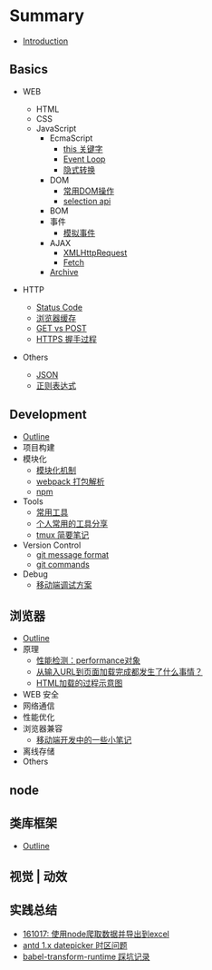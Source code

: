 # Summary

* [Introduction](README.md)

## Basics
* WEB
  * HTML
  * CSS
  * JavaScript
    * EcmaScript
      * [this 关键字](chapters/1-basics/1-web/3-js/1-es/180409-this解析.md)
      * [Event Loop](chapters/1-basics/1-web/3-js/1-es/180502-eventloop.md)
      * [隐式转换](chapters/1-basics/1-web/3-js/1-es/180710-隐式转换.md)
    * DOM
      * [常用DOM操作](chapters/1-basics/1-web/3-js/2-dom/180323-dom-api.md)
      * [selection api](chapters/1-basics/1-web/3-js/2-dom/180322-selection.md)
    * BOM
    * 事件
      * [模拟事件](chapters/1-basics/1-web/3-js/4-event/180402_simulate_event.md)
    * AJAX
      * [XMLHttpRequest](chapters/1-basics/1-web/3-js/5-ajax/180720-xmlhttprequest.md)
      * [Fetch](chapters/1-basics/1-web/3-js/5-ajax/180720-fetch.md)
    * [Archive](chapters/1-basics/1-web/3-js/archive.md)

* HTTP
  * [Status Code](chapters/1-basics/2-http/180320-status-code.md)
  * [浏览器缓存](chapters/1-basics/2-http/180320-browser-cache.md)
  * [GET vs POST](chapters/1-basics/2-http/180323-get-&-post.md)
  * [HTTPS 握手过程](chapters/1-basics/2-http/180717-https-process.md)

* Others
  * [JSON](chapters/1-basics/3-others/180323-json.md)
  * [正则表达式](chapters/1-basics/3-others/180801-regexp.md)

## Development
* [Outline](chapters/2-develop/readme.md)
* 项目构建
* 模块化
  * [模块化机制](chapters/2-develop/2-module/180320-module-mechanism.md)
  * [webpack 打包解析](chapters/2-develop/2-module/180320-webpack-principle.md)
  * [npm](chapters/2-develop/2-module/180320-npm.md)
* Tools
  * [常用工具](chapters/2-develop/3-tools/readme.md)
  * [个人常用的工具分享](chapters/2-develop/3-tools/180802-valuable-tool.md)
  * [tmux 简要笔记](chapters/2-develop/3-tools/180411-tmux-commands.md)
* Version Control
  * [git message format](chapters/2-develop/4-version-control/170302-git-commit-msg.md)
  * [git commands](chapters/2-develop/4-version-control/180320-git-commands.md)
* Debug
  * [移动端调试方案](chapters/2-develop/5-debug/180323-debug-with-mobile.md)

## 浏览器
* [Outline](chapters/3-browser/readme.md)
* 原理
  * [性能检测：performance对象](chapters/3-browser/1-basics/160315-performance-object-workflow.md)
  * [从输入URL到页面加载完成都发生了什么事情？](chapters/3-browser/1-basics/170309-from-url-to-render.md)
  * [HTML加载的过程示意图](chapters/3-browser/1-basics/180323-html-load-process.md)
* WEB 安全
* 网络通信
* 性能优化
* 浏览器兼容
  * [移动端开发中的一些小笔记](chapters/3-browser/4-optimization/170808-移动端开发小笔记.md)
* 离线存储
* Others

## node

## 类库框架
* [Outline](chapters/5-libs/readme.md)

## 视觉 | 动效

## 实践总结
* [161017: 使用node爬取数据并导出到excel](chapters/7-practice/161017-crawl-and-export-to-excel.md)
* [antd 1.x datepicker 时区问题](chapters/7-practice/180413-datepicker-timezone-offset.md)
* [babel-transform-runtime 踩坑记录](chapters/7-practice/180514-babel-transform.md)
